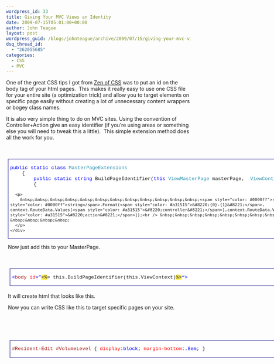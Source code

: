 ```yaml
---
wordpress_id: 33
title: Giving Your MVC Views an Identity
date: 2009-07-15T05:01:00+00:00
author: John Teague
layout: post
wordpress_guid: /blogs/johnteague/archive/2009/07/15/giving-your-mvc-views-an-identity.aspx
dsq_thread_id:
  - "262055685"
categories:
  - CSS
  - MVC
---
```

One of the great CSS tips I got from [Zen of CSS](http://bit.ly/19HYXY) was to put an id on the body tag of your html pages.&nbsp; This makes it really easy to use one CSS file for your entire site (a optimization trick) and allow you to target elements on specific page easily without creating a lot of unnecessary content wrappers or bogey class names.&nbsp; 

It is also very simple thing to do on MVC sites. Using the convention of Controller+Action give an easy identifier (if you&rsquo;re using areas or something else you will need to tweak this a little).&nbsp; This simple extension method does all the work for you.

&nbsp;

<div style="padding: 5px;width: 859px;float: none;margin-left: auto;margin-right: auto" class="wlWriterEditableSmartContent">
  <div style="border: #000080 1px solid;font-family: 'Courier New', Courier, Monospace;font-size: 10pt">
    <div style="background-color: #ffffff;overflow: scroll;padding: 2px 5px">
      <p>
        <span style="color: #0000ff">public</span> <span style="color: #0000ff">static</span> <span style="color: #0000ff">class</span> <span style="color: #2b91af">MasterPageExtensions</span><br /> &nbsp;&nbsp;&nbsp;&nbsp;{<br /> &nbsp;&nbsp;&nbsp;&nbsp;&nbsp;&nbsp;&nbsp;&nbsp;<span style="color: #0000ff">public</span> <span style="color: #0000ff">static</span> <span style="color: #0000ff">string</span> BuildPageIdentifier(<span style="color: #0000ff">this</span> <span style="color: #2b91af">ViewMasterPage</span> masterPage,&nbsp;&nbsp;<span style="color: #2b91af">ViewContext</span> context)<br /> &nbsp;&nbsp;&nbsp;&nbsp;&nbsp;&nbsp;&nbsp;&nbsp;{
      </p>
      
      <p>
        &nbsp;&nbsp;&nbsp;&nbsp;&nbsp;&nbsp;&nbsp;&nbsp;&nbsp;&nbsp;&nbsp;&nbsp;<span style="color: #0000ff">return</span> <span style="color: #0000ff">string</span>.Format(<span style="color: #a31515">&#8220;{0}-{1}&#8221;</span>, context.RouteData.Values[<span style="color: #a31515">&#8220;controller&#8221;</span>],context.RouteData.Values[<span style="color: #a31515">&#8220;action&#8221;</span>]);<br /> &nbsp;&nbsp;&nbsp;&nbsp;&nbsp;&nbsp;&nbsp;&nbsp;}<br /> &nbsp;&nbsp;&nbsp;&nbsp;
      </p>
    </div>
  </div>
</div>

Now just add this to your MasterPage. 

&nbsp;

<div style="padding: 5px;width: 859px;float: none;margin-left: auto;margin-right: auto" class="wlWriterEditableSmartContent">
  <div style="border: #000080 1px solid;font-family: 'Courier New', Courier, Monospace;font-size: 10pt">
    <div style="background-color: #ffffff;overflow: scroll;padding: 2px 5px">
      <p>
        <span style="color: #0000ff"><</span><span style="color: #a31515">body</span> <span style="color: #ff0000">id</span><span style="color: #0000ff">=&#8221;</span><span style="background:#ffee62"><%</span><span>= this.BuildPageIdentifier(this.ViewContext)</span><span style="background:#ffee62">%></span><span style="color: #0000ff">&#8220;><br /> </span>
      </p>
    </div>
  </div>
</div>

It will create html that looks like this.

<body id=&rdquo;Resident-Edit&rdquo;>

Now you can write CSS like this to target specific pages on your site.

&nbsp;

&nbsp;

<div style="padding: 5px;width: 859px;float: none;margin-left: auto;margin-right: auto" class="wlWriterEditableSmartContent">
  <div style="border: #000080 1px solid;font-family: 'Courier New', Courier, Monospace;font-size: 10pt">
    <div style="background-color: #ffffff;overflow: scroll;padding: 2px 5px">
      <p>
        <span style="color: #a31515">#Resident-Edit</span> <span style="color: #a31515">#VolumeLevel</span> { <span style="color: #ff0000">display</span>:<span style="color: #0000ff">block</span>; <span style="color: #ff0000">margin-bottom</span>:<span style="color: #0000ff">.8em</span>; }
      </p>
    </div>
  </div>
</div>